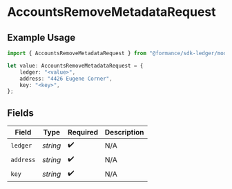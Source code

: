 # AccountsRemoveMetadataRequest

## Example Usage

```typescript
import { AccountsRemoveMetadataRequest } from "@formance/sdk-ledger/models/operations";

let value: AccountsRemoveMetadataRequest = {
    ledger: "<value>",
    address: "4426 Eugene Corner",
    key: "<key>",
};
```

## Fields

| Field              | Type               | Required           | Description        |
| ------------------ | ------------------ | ------------------ | ------------------ |
| `ledger`           | *string*           | :heavy_check_mark: | N/A                |
| `address`          | *string*           | :heavy_check_mark: | N/A                |
| `key`              | *string*           | :heavy_check_mark: | N/A                |